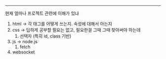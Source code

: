 
---

현재 얼마나 프로젝트 관련에 이해가 있냐

1. html -> 각 태그를 어떻게 쓰는지. 속성에 대해서 아는지
2. css -> 딥하게 공부할 필요는 없고, 필요한걸 그때 그때 찾아써야 하는데
	1. 선택자 (특히 id, class 기반)
3. js -> node.js
	1. fetch
4. websocket
